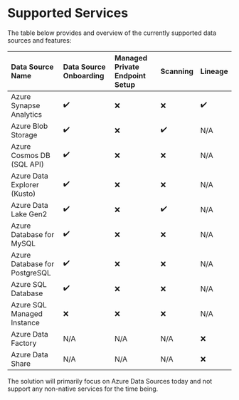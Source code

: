
# Supported Services

The table below provides and overview of the currently supported data sources and features:

| Data Source Name              | Data Source Onboarding | Managed Private Endpoint Setup | Scanning           | Lineage            |
|:------------------------------|:-----------------------|:-------------------------------|:-------------------|:-------------------|
| Azure Synapse Analytics       | :heavy_check_mark:     | :x:                            | :x:                | :heavy_check_mark: |
| Azure Blob Storage            | :heavy_check_mark:     | :x:                            | :heavy_check_mark: | N/A                |
| Azure Cosmos DB (SQL API)     | :heavy_check_mark:     | :x:                            | :x:                | N/A                |
| Azure Data Explorer (Kusto)   | :heavy_check_mark:     | :x:                            | :x:                | N/A                |
| Azure Data Lake Gen2          | :heavy_check_mark:     | :x:                            | :heavy_check_mark: | N/A                |
| Azure Database for MySQL      | :heavy_check_mark:     | :x:                            | :x:                | N/A                |
| Azure Database for PostgreSQL | :heavy_check_mark:     | :x:                            | :x:                | N/A                |
| Azure SQL Database            | :heavy_check_mark:     | :x:                            | :x:                | N/A                |
| Azure SQL Managed Instance    | :x:                    | :x:                            | :x:                | N/A                |
| Azure Data Factory            | N/A                    | N/A                            | N/A                | :x:                |
| Azure Data Share              | N/A                    | N/A                            | N/A                | :x:                |

The solution will primarily focus on Azure Data Sources today and not support any non-native services for the time being.
